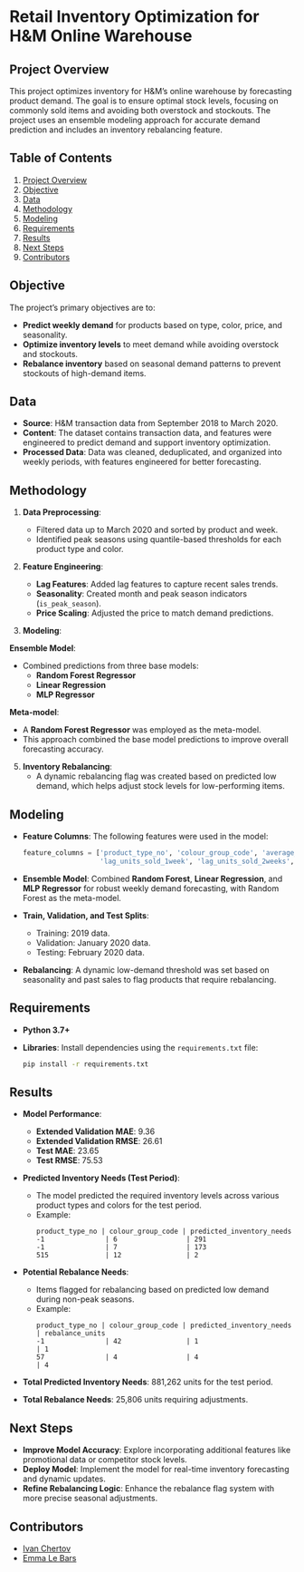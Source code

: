 # Retail Inventory Optimization for H&M Online Warehouse

## Project Overview

This project optimizes inventory for H&M’s online warehouse by forecasting product demand. The goal is to ensure optimal stock levels, focusing on commonly sold items and avoiding both overstock and stockouts. The project uses an ensemble modeling approach for accurate demand prediction and includes an inventory rebalancing feature.

## Table of Contents

1. [Project Overview](#project-overview)
2. [Objective](#objective)
3. [Data](#data)
4. [Methodology](#methodology)
5. [Modeling](#modeling)
6. [Requirements](#requirements)
7. [Results](#results)
8. [Next Steps](#next-steps)
9. [Contributors](#contributors)

## Objective

The project’s primary objectives are to:
- **Predict weekly demand** for products based on type, color, price, and seasonality.
- **Optimize inventory levels** to meet demand while avoiding overstock and stockouts.
- **Rebalance inventory** based on seasonal demand patterns to prevent stockouts of high-demand items.

## Data

- **Source**: H&M transaction data from September 2018 to March 2020.
- **Content**: The dataset contains transaction data, and features were engineered to predict demand and support inventory optimization.
- **Processed Data**: Data was cleaned, deduplicated, and organized into weekly periods, with features engineered for better forecasting.

## Methodology

1. **Data Preprocessing**: 
   - Filtered data up to March 2020 and sorted by product and week.
   - Identified peak seasons using quantile-based thresholds for each product type and color.
   
2. **Feature Engineering**:
   - **Lag Features**: Added lag features to capture recent sales trends.
   - **Seasonality**: Created month and peak season indicators (`is_peak_season`).
   - **Price Scaling**: Adjusted the price to match demand predictions.

3. **Modeling**:
   
**Ensemble Model**:  
- Combined predictions from three base models:  
  - **Random Forest Regressor**  
  - **Linear Regression**  
  - **MLP Regressor**  

**Meta-model**:  
- A **Random Forest Regressor** was employed as the meta-model.  
- This approach combined the base model predictions to improve overall forecasting accuracy.
  
5. **Inventory Rebalancing**:
   - A dynamic rebalancing flag was created based on predicted low demand, which helps adjust stock levels for low-performing items.
   
## Modeling

- **Feature Columns**: The following features were used in the model:
  ```python
  feature_columns = ['product_type_no', 'colour_group_code', 'average_price',
                     'lag_units_sold_1week', 'lag_units_sold_2weeks', 'month', 'is_peak_season']
  ```

- **Ensemble Model**: Combined **Random Forest**, **Linear Regression**, and **MLP Regressor** for robust weekly demand forecasting, with Random Forest as the meta-model.
- **Train, Validation, and Test Splits**:
  - Training: 2019 data.
  - Validation: January 2020 data.
  - Testing: February 2020 data.

- **Rebalancing**: A dynamic low-demand threshold was set based on seasonality and past sales to flag products that require rebalancing.

## Requirements

- **Python 3.7+**
- **Libraries**: Install dependencies using the `requirements.txt` file:

    ```bash
    pip install -r requirements.txt
    ```

## Results

- **Model Performance**:
  - **Extended Validation MAE**: 9.36
  - **Extended Validation RMSE**: 26.61
  - **Test MAE**: 23.65
  - **Test RMSE**: 75.53

- **Predicted Inventory Needs (Test Period)**: 
  - The model predicted the required inventory levels across various product types and colors for the test period.
  - Example:
    ```plaintext
    product_type_no | colour_group_code | predicted_inventory_needs
    -1               | 6                 | 291
    -1               | 7                 | 173
    515              | 12                | 2
    ```

- **Potential Rebalance Needs**:
  - Items flagged for rebalancing based on predicted low demand during non-peak seasons.
  - Example:
    ```plaintext
    product_type_no | colour_group_code | predicted_inventory_needs | rebalance_units
    -1               | 42                | 1                          | 1
    57               | 4                 | 4                          | 4
    ```

- **Total Predicted Inventory Needs**: 881,262 units for the test period.
- **Total Rebalance Needs**: 25,806 units requiring adjustments.

## Next Steps

- **Improve Model Accuracy**: Explore incorporating additional features like promotional data or competitor stock levels.
- **Deploy Model**: Implement the model for real-time inventory forecasting and dynamic updates.
- **Refine Rebalancing Logic**: Enhance the rebalance flag system with more precise seasonal adjustments.

## Contributors

- [Ivan Chertov](ivanchertov86@gmail.com)
- [Emma Le Bars](lebars.emma@gmail.com)
